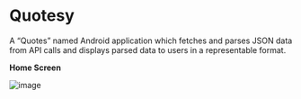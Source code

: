 # Quotesy
A “Quotes” named Android application which fetches and parses JSON data from API calls and displays parsed data to users in a representable format.

**Home Screen**

![image](https://user-images.githubusercontent.com/68410860/160650667-bb998d60-1f14-4729-9e53-0abe77ce78ae.png)

